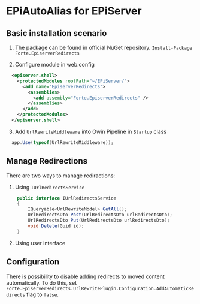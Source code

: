 # EPiAutoAlias for EPiServer

Basic installation scenario
------------
1. The package can be found in official NuGet repository.
```Install-Package Forte.EpiserverRedirects``` 

2. Configure module in web.config

```xml
  <episerver.shell>
    <protectedModules rootPath="~/EPiServer/">
      <add name="EpiserverRedirects">
        <assemblies>
          <add assembly="Forte.EpiserverRedirects" />
        </assemblies>
      </add>
    </protectedModules>
  </episerver.shell>
```

3. Add ```UrlRewriteMiddleware``` into Owin Pipeline in ```Startup``` class

```c#
  app.Use(typeof(UrlRewriteMiddleware));
```

Manage Redirections
------------
There are two ways to manage rediractions:
1. Using ```IUrlRedirectsService```

```c#
    public interface IUrlRedirectsService
    {
        IQueryable<UrlRewriteModel> GetAll();
        UrlRedirectsDto Post(UrlRedirectsDto urlRedirectsDto);
        UrlRedirectsDto Put(UrlRedirectsDto urlRedirectsDto);
        void Delete(Guid id);
    }
```
2. Using user interface 

Configuration
-------------

There is possibility to disable adding redirects to moved content automatically. To do this, set `Forte.EpiserverRedirects.UrlRewritePlugin.Configuration.AddAutomaticRedirects` flag to `false`.

